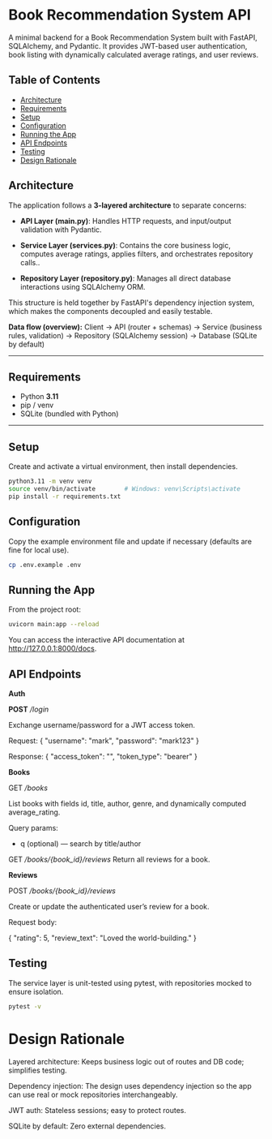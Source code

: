 # Book Recommendation System API

A minimal backend for a Book Recommendation System built with FastAPI, SQLAlchemy, and Pydantic.
It provides JWT-based user authentication, book listing with dynamically calculated average ratings, and user reviews.

## Table of Contents

- [Architecture](#architecture)
- [Requirements](#requirements)
- [Setup](#setup)
- [Configuration](#configuration)
- [Running the App](#running-the-app)
- [API Endpoints](#api-endpoints)
- [Testing](#testing)
- [Design Rationale](#design-rationale)


## Architecture
The application follows a **3-layered architecture** to separate concerns:

- **API Layer (main.py)**: Handles HTTP requests, and input/output validation with Pydantic.
  
- **Service Layer (services.py)**: Contains the core business logic, computes average ratings, applies filters, and orchestrates repository calls..
  
- **Repository Layer (repository.py)**: Manages all direct database interactions using SQLAlchemy ORM.

This structure is held together by FastAPI's dependency injection system, which makes the components decoupled and easily testable.

**Data flow (overview):**
Client -> API (router + schemas)
-> Service (business rules, validation)
-> Repository (SQLAlchemy session)
-> Database (SQLite by default)


---

## Requirements

- Python **3.11**
- pip / venv
- SQLite (bundled with Python)

---

## Setup

Create and activate a virtual environment, then install dependencies.

```bash
python3.11 -m venv venv
source venv/bin/activate        # Windows: venv\Scripts\activate
pip install -r requirements.txt
```


## Configuration

Copy the example environment file and update if necessary (defaults are fine for local use).
```bash
cp .env.example .env
```

## Running the App
From the project root:

  ```bash
  uvicorn main:app --reload
```
You can access the interactive API documentation at http://127.0.0.1:8000/docs.

## API Endpoints

**Auth**

**POST** */login*

Exchange username/password for a JWT access token.

Request:
{ "username": "mark", "password": "mark123" }

Response:
{ "access_token": "<JWT>", "token_type": "bearer" }

**Books**

GET */books*

List books with fields id, title, author, genre, and dynamically computed average_rating.

Query params:
- q (optional) — search by title/author

GET */books/{book_id}/reviews*
Return all reviews for a book.

**Reviews**

POST */books/{book_id}/reviews*

Create or update the authenticated user’s review for a book.

Request body:

{
  "rating": 5,
  "review_text": "Loved the world-building."
}

## Testing
The service layer is unit-tested using pytest, with repositories mocked to ensure isolation.
```bash
pytest -v
```

# Design Rationale
Layered architecture: Keeps business logic out of routes and DB code; simplifies testing.

Dependency injection: The design uses dependency injection so the app can use real or mock repositories interchangeably.

JWT auth: Stateless sessions; easy to protect routes.

SQLite by default: Zero external dependencies.
